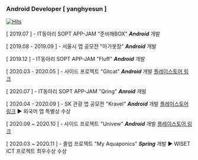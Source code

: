 ### Android Developer [ yanghyesun ]

[![Hits](https://hits.seeyoufarm.com/api/count/incr/badge.svg?url=https%3A%2F%2Fgithub.com%2FYanghyesun&count_bg=%23F5E03D&title_bg=%23A09C9C&icon=&icon_color=%23E7E7E7&title=hits&edge_flat=false)](https://hits.seeyoufarm.com)

[ 2019.07 ] - IT동아리 SOPT APP-JAM "준비해BOX" ***Android***  개발

[ 2019.08 - 2019.09 ]  - 서울시 앱 공모전 "아가옷장" ***Android***  개발

[ 2019.12 ] - IT동아리 SOPT APP-JAM "Fluff" ***Android***  개발

[ 2020.03 - 2020.05 ] - 사이드 프로젝트 "Gitcat" ***Android*** 개발
  [플레이스토어 링크](https://play.google.com/store/apps/details?id=com.catlove.gitcat)

[ 2020.07 ] - IT동아리 SOPT APP-JAM "Qring" ***Anroid*** 개발

[ 2020.04 - 2020.09 ] - SK 관광 앱 공모전 "Kravel" ***Android*** 개발
  [플레이스토어 링크](https://play.google.com/store/apps/details?id=com.kravelteam.kravel_android) ▶️ 외국어 앱 특별상 수상

[ 2020.09 ~ 2020.10 ] - 사이드 프로젝트 "Univew" ***Android*** 개발
  [플레이스토어 링크](https://play.google.com/store/apps/details?id=com.uniview.allconnect)

[ 2020.03 ~ 2020.11 ] - 졸업 프로젝트 "My Aquaponics" ***Spring*** 개발 ▶️ WISET ICT 프로젝트 최우수상 수상
